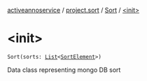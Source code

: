 [activeannoservice](../../index.md) / [project.sort](../index.md) / [Sort](index.md) / [&lt;init&gt;](./-init-.md)

# &lt;init&gt;

`Sort(sorts: `[`List`](https://kotlinlang.org/api/latest/jvm/stdlib/kotlin.collections/-list/index.html)`<`[`SortElement`](../-sort-element/index.md)`>)`

Data class representing mongo DB sort

